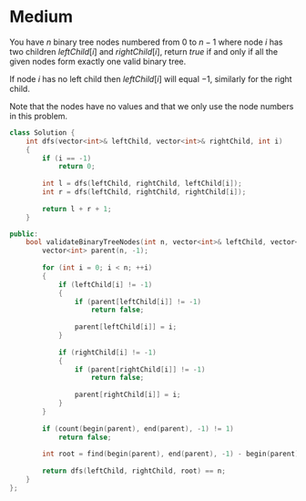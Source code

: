 # Medium

You have $n$ binary tree nodes numbered from $0$ to $n - 1$ where node $i$ has two children $leftChild[i]$ and $rightChild[i]$, return $true$ if and only if all the given nodes form exactly one valid binary tree.

If node $i$ has no left child then $leftChild[i]$ will equal $-1$, similarly for the right child.

Note that the nodes have no values and that we only use the node numbers in this problem.

```cpp
class Solution {
    int dfs(vector<int>& leftChild, vector<int>& rightChild, int i)
    {
        if (i == -1)
            return 0;
        
        int l = dfs(leftChild, rightChild, leftChild[i]);
        int r = dfs(leftChild, rightChild, rightChild[i]);
        
        return l + r + 1;
    }

public:
    bool validateBinaryTreeNodes(int n, vector<int>& leftChild, vector<int>& rightChild) {
        vector<int> parent(n, -1);
        
        for (int i = 0; i < n; ++i)
        {
            if (leftChild[i] != -1)
            {
                if (parent[leftChild[i]] != -1)
                    return false;
                
                parent[leftChild[i]] = i;
            }
                
            if (rightChild[i] != -1)
            {
                if (parent[rightChild[i]] != -1)
                    return false;
                
                parent[rightChild[i]] = i;
            }
        }
        
        if (count(begin(parent), end(parent), -1) != 1)
            return false;
        
        int root = find(begin(parent), end(parent), -1) - begin(parent);
        
        return dfs(leftChild, rightChild, root) == n;
    }
};
```
